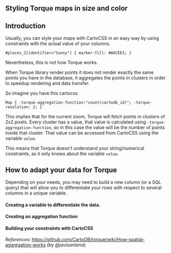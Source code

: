## Styling Torque maps in size and color

## Introduction


Usually, you can style your maps with CartoCSS in an easy way by using constraints with the actual value of your columns.

``#places_2[identifier="Sunny"] {
   marker-fill: #A6CEE3;
}``

Nevertheless, this is not how Torque works. 

When Torque library render points it does not render exactly the same points you have in the database, it aggregates the points in clusters in order to speedup rendering and data transfer.

So imagine you have this cartocss

``Map {
-torque-aggregation-function:"count(cartodb_id)";
-torque-resolution: 2;
}``

This implies that for the current zoom, Torque will fetch points in clusters of 2x2 pixels. Every cluster has a value, that value is calculated using `-torque-aggregation-function`, so in this case the value will be the number of points inside that cluster. That value can be accessed from CartoCSS using the variable `value`.

This means that Torque doesn't understand your string/numerical constraints, as it only knows about the variable `value`.


## How to adapt your data for Torque

Depending on your needs, you may need to build a new column (or a SQL query) that will allow you to differentiate your rows with respect to several columns in a unique variable.

#### Creating a variable to differentiate the data. 

#### Creating an aggregation function 

#### Building your constraints with CartoCSS 


*References:* 
https://github.com/CartoDB/torque/wiki/How-spatial-aggregation-works (by _@javisantana_)
